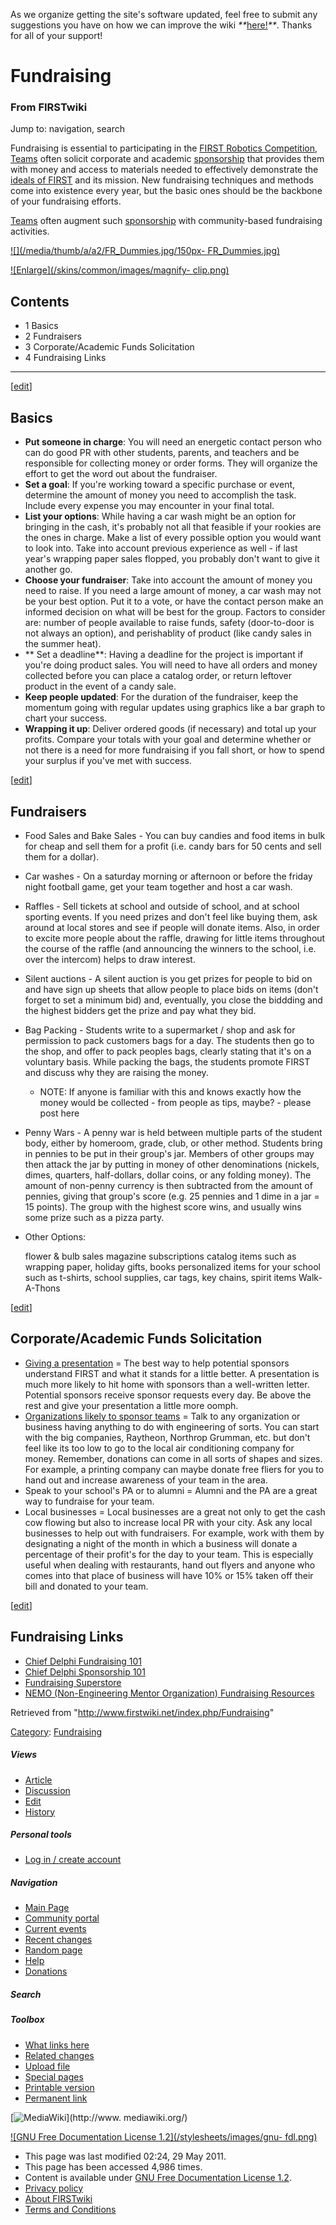 As we organize getting the site's software updated, feel free to submit any
suggestions you have on how we can improve the wiki
_**_[here!](/index.php/User:Hallry/Suggestions "User:Hallry/Suggestions"
)_**_. Thanks for all of your support!

# Fundraising

### From FIRSTwiki

Jump to: navigation, search

Fundraising is essential to participating in the [FIRST Robotics
Competition](/index.php/FIRST_Robotics_Competition "FIRST Robotics
Competition" ), [Teams](/index.php/Team "Team" ) often solicit corporate and
academic [sponsorship](/index.php/Sponsorship "Sponsorship" ) that provides
them with money and access to materials needed to effectively demonstrate the
[ideals of FIRST](/index.php/FIRST_philosophy "FIRST philosophy" ) and its
mission. New fundraising techniques and methods come into existence every
year, but the basic ones should be the backbone of your fundraising efforts.

[Teams](/index.php/Team "Team" ) often augment such
[sponsorship](/index.php/Sponsorship "Sponsorship" ) with community-based
fundraising activities.

[![](/media/thumb/a/a2/FR_Dummies.jpg/150px-
FR_Dummies.jpg)](/index.php/Image:FR_Dummies.jpg "" )

[![Enlarge](/skins/common/images/magnify-
clip.png)](/index.php/Image:FR_Dummies.jpg "Enlarge" )

## Contents

  * 1 Basics
  * 2 Fundraisers
  * 3 Corporate/Academic Funds Solicitation
  * 4 Fundraising Links  
---  
  
[[edit](/index.php?title=Fundraising&action=edit&section=1 "Edit section:
Basics" )]

## Basics

  * **Put someone in charge**: You will need an energetic contact person who can do good PR with other students, parents, and teachers and be responsible for collecting money or order forms. They will organize the effort to get the word out about the fundraiser. 
  * **Set a goal**: If you're working toward a specific purchase or event, determine the amount of money you need to accomplish the task. Include every expense you may encounter in your final total. 
  * **List your options**: While having a car wash might be an option for bringing in the cash, it's probably not all that feasible if your rookies are the ones in charge. Make a list of every possible option you would want to look into. Take into account previous experience as well - if last year's wrapping paper sales flopped, you probably don't want to give it another go. 
  * **Choose your fundraiser**: Take into account the amount of money you need to raise. If you need a large amount of money, a car wash may not be your best option. Put it to a vote, or have the contact person make an informed decision on what will be best for the group. Factors to consider are: number of people available to raise funds, safety (door-to-door is not always an option), and perishablity of product (like candy sales in the summer heat). 
  * ** Set a deadline**: Having a deadline for the project is important if you're doing product sales. You will need to have all orders and money collected before you can place a catalog order, or return leftover product in the event of a candy sale. 
  * **Keep people updated**: For the duration of the fundraiser, keep the momentum going with regular updates using graphics like a bar graph to chart your success. 
  * **Wrapping it up**: Deliver ordered goods (if necessary) and total up your profits. Compare your totals with your goal and determine whether or not there is a need for more fundraising if you fall short, or how to spend your surplus if you've met with success. 

[[edit](/index.php?title=Fundraising&action=edit&section=2 "Edit section:
Fundraisers" )]

##  Fundraisers

  * Food Sales and Bake Sales - You can buy candies and food items in bulk for cheap and sell them for a profit (i.e. candy bars for 50 cents and sell them for a dollar). 
  * Car washes - On a saturday morning or afternoon or before the friday night football game, get your team together and host a car wash. 
  * Raffles - Sell tickets at school and outside of school, and at school sporting events. If you need prizes and don't feel like buying them, ask around at local stores and see if people will donate items. Also, in order to excite more people about the raffle, drawing for little items throughout the course of the raffle (and announcing the winners to the school, i.e. over the intercom) helps to draw interest. 
  * Silent auctions - A silent auction is you get prizes for people to bid on and have sign up sheets that allow people to place bids on items (don't forget to set a minimum bid) and, eventually, you close the biddding and the highest bidders get the prize and pay what they bid. 
  * Bag Packing - Students write to a supermarket / shop and ask for permission to pack customers bags for a day. The students then go to the shop, and offer to pack peoples bags, clearly stating that it's on a voluntary basis. While packing the bags, the students promote FIRST and discuss why they are raising the money. 
    * NOTE: If anyone is familiar with this and knows exactly how the money would be collected - from people as tips, maybe? - please post here 
  * Penny Wars - A penny war is held between multiple parts of the student body, either by homeroom, grade, club, or other method. Students bring in pennies to be put in their group's jar. Members of other groups may then attack the jar by putting in money of other denominations (nickels, dimes, quarters, half-dollars, dollar coins, or any folding money). The amount of non-penny currency is then subtracted from the amount of pennies, giving that group's score (e.g. 25 pennies and 1 dime in a jar = 15 points). The group with the highest score wins, and usually wins some prize such as a pizza party. 

  

  * Other Options: 

    flower &amp; bulb sales 
    magazine subscriptions 
    catalog items such as wrapping paper, holiday gifts, books 
    personalized items for your school such as t-shirts, school supplies, car tags, key chains, spirit items 
    Walk-A-Thons 

[[edit](/index.php?title=Fundraising&action=edit&section=3 "Edit section:
Corporate/Academic Funds Solicitation" )]

##  Corporate/Academic Funds Solicitation

  * [Giving a presentation](http://www.firstnemo.org/resources.htm "http://www.firstnemo.org/resources.htm" ) = The best way to help potential sponsors understand FIRST and what it stands for a little better. A presentation is much more likely to hit home with sponsors than a well-written letter. Potential sponsors receive sponsor requests every day. Be above the rest and give your presentation a little more oomph. 
  * [Organizations likely to sponsor teams](/index.php/Organizations_likely_to_sponsor_teams "Organizations likely to sponsor teams" ) = Talk to any organization or business having anything to do with engineering of sorts. You can start with the big companies, Raytheon, Northrop Grumman, etc. but don't feel like its too low to go to the local air conditioning company for money. Remember, donations can come in all sorts of shapes and sizes. For example, a printing company can maybe donate free fliers for you to hand out and increase awareness of your team in the area. 
  * Speak to your school's PA or to alumni = Alumni and the PA are a great way to fundraise for your team. 
  * Local businesses = Local businesses are a great not only to get the cash cow flowing but also to increase local PR with your city. Ask any local businesses to help out with fundraisers. For example, work with them by designating a night of the month in which a business will donate a percentage of their profit's for the day to your team. This is especially useful when dealing with restaurants, hand out flyers and anyone who comes into that place of business will have 10% or 15% taken off their bill and donated to your team. 

[[edit](/index.php?title=Fundraising&action=edit&section=4 "Edit section:
Fundraising Links" )]

## Fundraising Links

  * [Chief Delphi Fundraising 101](http://www.chiefdelphi.com/forums/showthread.php?t=68044 "http://www.chiefdelphi.com/forums/showthread.php?t=68044" )
  * [Chief Delphi Sponsorship 101](http://www.chiefdelphi.com/forums/showthread.php?t=68051 "http://www.chiefdelphi.com/forums/showthread.php?t=68051" )
  * [Fundraising Superstore](http://www.fundraisersuperstore.com/ "http://www.fundraisersuperstore.com/" )
  * [NEMO (Non-Engineering Mentor Organization) Fundraising Resources](http://www.firstnemo.org/resources.htm "http://www.firstnemo.org/resources.htm" )

Retrieved from "<http://www.firstwiki.net/index.php/Fundraising>"

[Category](/index.php?title=Special:Categories&article=Fundraising
"Special:Categories" ):
[Fundraising](/index.php?title=Category:Fundraising&action=edit
"Category:Fundraising" )

##### Views

  * [Article](/index.php/Fundraising)
  * [Discussion](/index.php/Talk:Fundraising)
  * [Edit](/index.php?title=Fundraising&action=edit)
  * [History](/index.php?title=Fundraising&action=history)

##### Personal tools

  * [Log in / create account](/index.php?title=Special:Userlogin&returnto=Fundraising)

[](/index.php/Main_Page "Main Page" )

##### Navigation

  * [Main Page](/index.php/Main_Page)
  * [Community portal](/index.php/FIRSTwiki:Community_portal)
  * [Current events](/index.php/Current_events)
  * [Recent changes](/index.php/Special:Recentchanges)
  * [Random page](/index.php/Special:Random)
  * [Help](/index.php/FIRSTwiki:Help)
  * [Donations](/index.php/FIRSTwiki:Site_support)

##### Search



##### Toolbox

  * [What links here](/index.php/Special:Whatlinkshere/Fundraising)
  * [Related changes](/index.php/Special:Recentchangeslinked/Fundraising)
  * [Upload file](/index.php/Special:Upload)
  * [Special pages](/index.php/Special:Specialpages)
  * [Printable version](/index.php?title=Fundraising&printable=yes)
  * [Permanent link](/index.php?title=Fundraising&oldid=79798)

[![MediaWiki](/skins/common/images/poweredby_mediawiki_88x31.png)](http://www.
mediawiki.org/)

[![GNU Free Documentation License 1.2](/stylesheets/images/gnu-
fdl.png)](http://www.gnu.org/copyleft/fdl.html)

  * This page was last modified 02:24, 29 May 2011.
  * This page has been accessed 4,986 times.
  * Content is available under [GNU Free Documentation License 1.2](http://www.gnu.org/copyleft/fdl.html "http://www.gnu.org/copyleft/fdl.html" ).
  * [Privacy policy](/index.php/FIRSTwiki:Privacy_policy "FIRSTwiki:Privacy policy" )
  * [About FIRSTwiki](/index.php/FIRSTwiki:About "FIRSTwiki:About" )
  * [Terms and Conditions](/index.php/FIRSTwiki:Terms_and_conditions "FIRSTwiki:Terms and conditions" )

